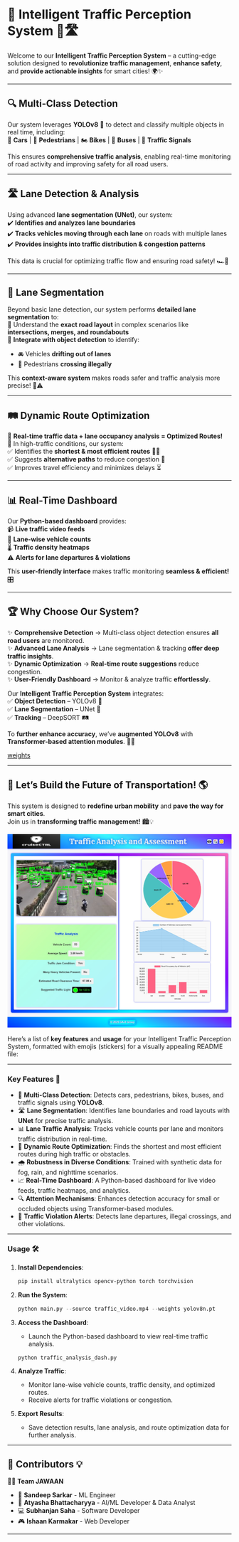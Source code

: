 
# 🚦 Intelligent Traffic Perception System 🚗🛣️

Welcome to our **Intelligent Traffic Perception System** – a cutting-edge solution designed to **revolutionize traffic management**, **enhance safety**, and **provide actionable insights** for smart cities! 🌍✨

---

## 🔍 Multi-Class Detection  
Our system leverages **YOLOv8** 🦾 to detect and classify multiple objects in real time, including:  
🚗 **Cars** | 🚶 **Pedestrians** | 🏍 **Bikes** | 🚌 **Buses** | 🚦 **Traffic Signals**  

This ensures **comprehensive traffic analysis**, enabling real-time monitoring of road activity and improving safety for all road users.  

---

## 🛣️ Lane Detection & Analysis  
Using advanced **lane segmentation (UNet)**, our system:  
✔️ **Identifies and analyzes lane boundaries**  
✔️ **Tracks vehicles moving through each lane** on roads with multiple lanes  
✔️ **Provides insights into traffic distribution & congestion patterns**  

This data is crucial for optimizing traffic flow and ensuring road safety! 🏎️💨  

---

## 🏁 Lane Segmentation  
Beyond basic lane detection, our system performs **detailed lane segmentation** to:  
🔹 Understand the **exact road layout** in complex scenarios like **intersections, merges, and roundabouts**  
🔹 **Integrate with object detection** to identify:  
   - 🚘 Vehicles **drifting out of lanes**  
   - 🚶 Pedestrians **crossing illegally**  

This **context-aware system** makes roads safer and traffic analysis more precise! 🚥⚠️  

---

## 🛤️ Dynamic Route Optimization  
🔄 **Real-time traffic data + lane occupancy analysis = Optimized Routes!**  
📍 In high-traffic conditions, our system:  
✅ Identifies the **shortest & most efficient routes** 🚗💨  
✅ Suggests **alternative paths** to reduce congestion 🚦  
✅ Improves travel efficiency and minimizes delays ⏳  

---

## 📊 Real-Time Dashboard  
Our **Python-based dashboard** provides:  
📹 **Live traffic video feeds**  
🚗 **Lane-wise vehicle counts**  
🌡️ **Traffic density heatmaps**  
⚠️ **Alerts for lane departures & violations**  

This **user-friendly interface** makes traffic monitoring **seamless & efficient!** 🎛️  

---

## 🏆 Why Choose Our System?  
✨ **Comprehensive Detection** → Multi-class object detection ensures **all road users** are monitored.  
✨ **Advanced Lane Analysis** → Lane segmentation & tracking **offer deep traffic insights**.  
✨ **Dynamic Optimization** → **Real-time route suggestions** reduce congestion.  
✨ **User-Friendly Dashboard** → Monitor & analyze traffic **effortlessly**.  

Our **Intelligent Traffic Perception System** integrates:  
✅ **Object Detection** – YOLOv8 🦾  
✅ **Lane Segmentation** – UNet 🎯  
✅ **Tracking** – DeepSORT 🛤️  

To **further enhance accuracy**, we’ve **augmented YOLOv8** with **Transformer-based attention modules**. 🤖🚀  

[weights](https://drive.google.com/drive/folders/1NZIYadoCz4glykqLLA1GVUS-SUTHAQ-q?usp=drive_link)

---

## 🚀 Let’s Build the Future of Transportation! 🌎  
This system is designed to **redefine urban mobility** and **pave the way for smart cities**.  
Join us in **transforming traffic management!** 🏙️💡  


![cruiseCTRL](Result/traffic_analysis_dash.jpg)

Here’s a list of **key features** and **usage** for your Intelligent Traffic Perception System, formatted with emojis (stickers) for a visually appealing README file:

---

### **Key Features** 🚀

- 🚗 **Multi-Class Detection**: Detects cars, pedestrians, bikes, buses, and traffic signals using **YOLOv8**.
- 🛣️ **Lane Segmentation**: Identifies lane boundaries and road layouts with **UNet** for precise traffic analysis.
- 📊 **Lane Traffic Analysis**: Tracks vehicle counts per lane and monitors traffic distribution in real-time.
- 🚨 **Dynamic Route Optimization**: Finds the shortest and most efficient routes during high traffic or obstacles.
- 🌧️ **Robustness in Diverse Conditions**: Trained with synthetic data for fog, rain, and nighttime scenarios.
- 📈 **Real-Time Dashboard**: A Python-based dashboard for live video feeds, traffic heatmaps, and analytics.
- 🔍 **Attention Mechanisms**: Enhances detection accuracy for small or occluded objects using Transformer-based modules.
- 🚦 **Traffic Violation Alerts**: Detects lane departures, illegal crossings, and other violations.

---

### **Usage** 🛠️

1. **Install Dependencies**:
   ```bash
   pip install ultralytics opencv-python torch torchvision
   ```

2. **Run the System**:
   ```python
   python main.py --source traffic_video.mp4 --weights yolov8n.pt
   ```

3. **Access the Dashboard**:
   - Launch the Python-based dashboard to view real-time traffic analysis.
   ```bash
   python traffic_analysis_dash.py
   ```

4. **Analyze Traffic**:
   - Monitor lane-wise vehicle counts, traffic density, and optimized routes.
   - Receive alerts for traffic violations or congestion.

5. **Export Results**:
   - Save detection results, lane analysis, and route optimization data for further analysis.

---

## 🤝 Contributors 💡  
👨‍💻 **Team JAWAAN**  

- 🧠 **Sandeep Sarkar** - ML Engineer  
- 🤖 **Atyasha Bhattacharyya** - AI/ML Developer & Data Analyst    
- 💻 **Subhanjan Saha** - Software Developer  
- 🎮 **Ishaan Karmakar** - Web Developer

---
